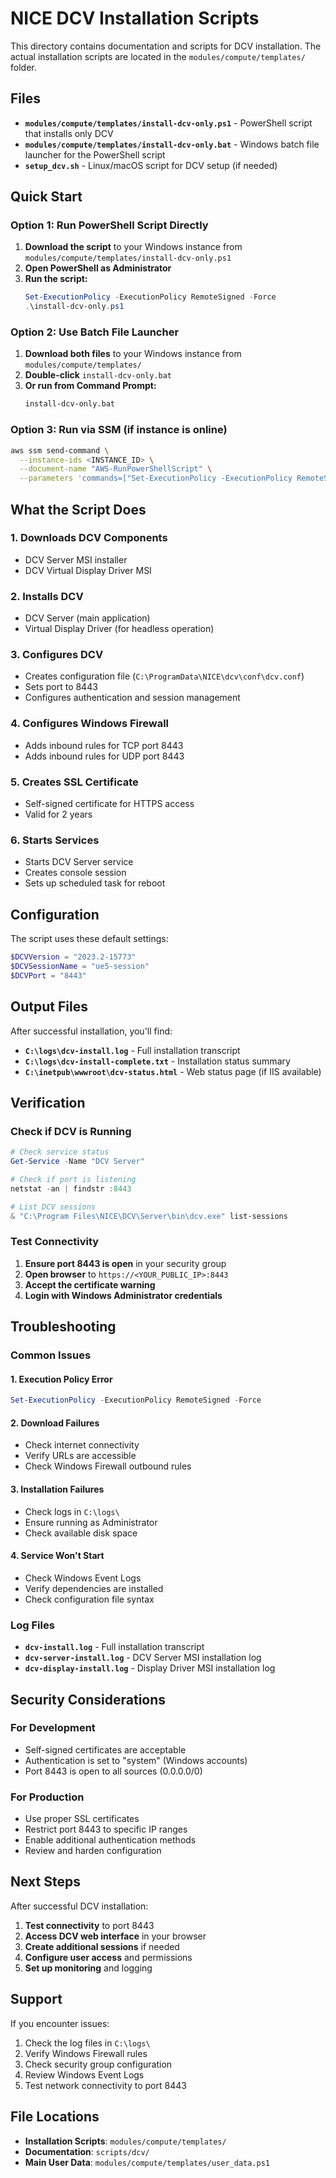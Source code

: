 # NICE DCV Installation Scripts

This directory contains documentation and scripts for DCV installation. The actual installation scripts are located in the `modules/compute/templates/` folder.

## Files

- **`modules/compute/templates/install-dcv-only.ps1`** - PowerShell script that installs only DCV
- **`modules/compute/templates/install-dcv-only.bat`** - Windows batch file launcher for the PowerShell script
- **`setup_dcv.sh`** - Linux/macOS script for DCV setup (if needed)

## Quick Start

### Option 1: Run PowerShell Script Directly

1. **Download the script** to your Windows instance from `modules/compute/templates/install-dcv-only.ps1`
2. **Open PowerShell as Administrator**
3. **Run the script:**
   ```powershell
   Set-ExecutionPolicy -ExecutionPolicy RemoteSigned -Force
   .\install-dcv-only.ps1
   ```

### Option 2: Use Batch File Launcher

1. **Download both files** to your Windows instance from `modules/compute/templates/`
2. **Double-click** `install-dcv-only.bat`
3. **Or run from Command Prompt:**
   ```cmd
   install-dcv-only.bat
   ```

### Option 3: Run via SSM (if instance is online)

```bash
aws ssm send-command \
  --instance-ids <INSTANCE_ID> \
  --document-name "AWS-RunPowerShellScript" \
  --parameters 'commands=["Set-ExecutionPolicy -ExecutionPolicy RemoteSigned -Force; .\install-dcv-only.ps1"]'
```

## What the Script Does

### 1. **Downloads DCV Components**
- DCV Server MSI installer
- DCV Virtual Display Driver MSI

### 2. **Installs DCV**
- DCV Server (main application)
- Virtual Display Driver (for headless operation)

### 3. **Configures DCV**
- Creates configuration file (`C:\ProgramData\NICE\dcv\conf\dcv.conf`)
- Sets port to 8443
- Configures authentication and session management

### 4. **Configures Windows Firewall**
- Adds inbound rules for TCP port 8443
- Adds inbound rules for UDP port 8443

### 5. **Creates SSL Certificate**
- Self-signed certificate for HTTPS access
- Valid for 2 years

### 6. **Starts Services**
- Starts DCV Server service
- Creates console session
- Sets up scheduled task for reboot

## Configuration

The script uses these default settings:

```powershell
$DCVVersion = "2023.2-15773"
$DCVSessionName = "ue5-session"
$DCVPort = "8443"
```

## Output Files

After successful installation, you'll find:

- **`C:\logs\dcv-install.log`** - Full installation transcript
- **`C:\logs\dcv-install-complete.txt`** - Installation status summary
- **`C:\inetpub\wwwroot\dcv-status.html`** - Web status page (if IIS available)

## Verification

### Check if DCV is Running

```powershell
# Check service status
Get-Service -Name "DCV Server"

# Check if port is listening
netstat -an | findstr :8443

# List DCV sessions
& "C:\Program Files\NICE\DCV\Server\bin\dcv.exe" list-sessions
```

### Test Connectivity

1. **Ensure port 8443 is open** in your security group
2. **Open browser** to `https://<YOUR_PUBLIC_IP>:8443`
3. **Accept the certificate warning**
4. **Login with Windows Administrator credentials**

## Troubleshooting

### Common Issues

#### 1. **Execution Policy Error**
```powershell
Set-ExecutionPolicy -ExecutionPolicy RemoteSigned -Force
```

#### 2. **Download Failures**
- Check internet connectivity
- Verify URLs are accessible
- Check Windows Firewall outbound rules

#### 3. **Installation Failures**
- Check logs in `C:\logs\`
- Ensure running as Administrator
- Check available disk space

#### 4. **Service Won't Start**
- Check Windows Event Logs
- Verify dependencies are installed
- Check configuration file syntax

### Log Files

- **`dcv-install.log`** - Full installation transcript
- **`dcv-server-install.log`** - DCV Server MSI installation log
- **`dcv-display-install.log`** - Display Driver MSI installation log

## Security Considerations

### For Development
- Self-signed certificates are acceptable
- Authentication is set to "system" (Windows accounts)
- Port 8443 is open to all sources (0.0.0.0/0)

### For Production
- Use proper SSL certificates
- Restrict port 8443 to specific IP ranges
- Enable additional authentication methods
- Review and harden configuration

## Next Steps

After successful DCV installation:

1. **Test connectivity** to port 8443
2. **Access DCV web interface** in your browser
3. **Create additional sessions** if needed
4. **Configure user access** and permissions
5. **Set up monitoring** and logging

## Support

If you encounter issues:

1. Check the log files in `C:\logs\`
2. Verify Windows Firewall rules
3. Check security group configuration
4. Review Windows Event Logs
5. Test network connectivity to port 8443

## File Locations

- **Installation Scripts**: `modules/compute/templates/`
- **Documentation**: `scripts/dcv/`
- **Main User Data**: `modules/compute/templates/user_data.ps1`

